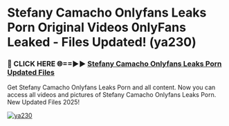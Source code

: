 # Stefany Camacho Onlyfans Leaks Porn Original Videos 0nlyFans Leaked - Files Updated! (ya230)

<h3>🔴 CLICK HERE 🌐==►► <a href="https://tinyurl.com/3hn5wdd3" rel="nofollow">Stefany Camacho Onlyfans Leaks Porn Updated Files</a></h3>

Get Stefany Camacho Onlyfans Leaks Porn and all content. Now you can access all videos and pictures of Stefany Camacho Onlyfans Leaks Porn. New Updated Files 2025!

[![ya230](https://i.imgur.com/4HnBqBT.gif)](https://tinyurl.com/3hn5wdd3)
